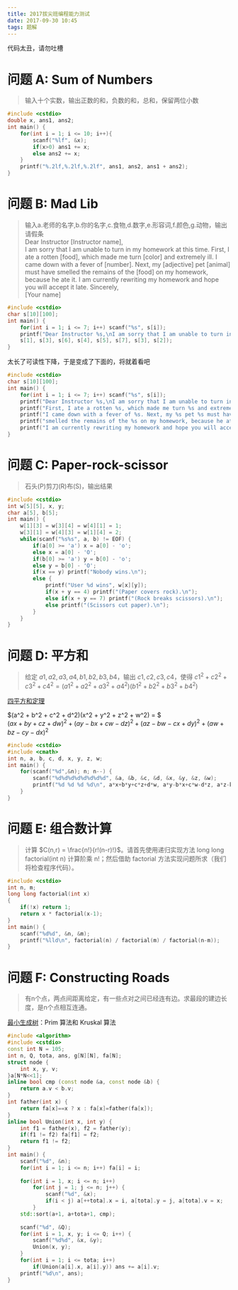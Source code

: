 ```yaml
---
title: 2017拔尖班编程能力测试
date: 2017-09-30 10:45
tags: 题解
---
```


代码太丑，请勿吐槽

# 问题 A: Sum of Numbers
> 输入十个实数，输出正数的和，负数的和，总和，保留两位小数

```cpp
#include <cstdio>
double x, ans1, ans2;
int main() {
	for(int i = 1; i <= 10; i++){
		scanf("%lf", &x);
		if(x>0) ans1 += x;
		else ans2 += x;
	}
	printf("%.2lf,%.2lf,%.2lf", ans1, ans2, ans1 + ans2);
}
```

# 问题 B: Mad Lib
> 输入a.老师的名字,b.你的名字,c.食物,d.数字,e.形容词,f.颜色,g.动物，输出请假条  
Dear Instructor [Instructor name],  
I am sorry that I am unable to turn in my homework at this time. First, I ate a rotten [food], which made me turn [color] and extremely ill. I came down with a fever of [number]. Next, my [adjective] pet [animal] must have smelled the remains of the [food] on my homework, because he ate it. I am currently rewriting my homework and hope you will accept it late.
Sincerely,  
 \[Your name\] 

```cpp
#include <cstdio>
char s[10][100];
int main() {
	for(int i = 1; i <= 7; i++) scanf("%s", s[i]);
	printf("Dear Instructor %s,\nI am sorry that I am unable to turn in my homework at this time. First, I ate a rotten %s, which made me turn %s and extremely ill. I came down with a fever of %s. Next, my %s pet %s must have smelled the remains of the %s on my homework, because he ate it. I am currently rewriting my homework and hope you will accept it late.\nSincerely,\n%s",
	s[1], s[3], s[6], s[4], s[5], s[7], s[3], s[2]);
}
```

太长了可读性下降，于是变成了下面的，将就着看吧  

```cpp
#include <cstdio>
char s[10][100];
int main() {
	for(int i = 1; i <= 7; i++) scanf("%s", s[i]);
	printf("Dear Instructor %s,\nI am sorry that I am unable to turn in my homework at this time. ", s[1]);
	printf("First, I ate a rotten %s, which made me turn %s and extremely ill. ", s[3], s[6]);
	printf("I came down with a fever of %s. Next, my %s pet %s must have ", s[4], s[5], s[7]);
	printf("smelled the remains of the %s on my homework, because he ate it. ",s[3]);
	printf("I am currently rewriting my homework and hope you will accept it late.\nSincerely,\n%s",s[2]);
}
```
# 问题 C: Paper-rock-scissor
> 石头(P)剪刀(R)布(S)，输出结果

```cpp
#include <cstdio>
int w[5][5], x, y;
char a[5], b[5];
int main() {
	w[1][3] = w[3][4] = w[4][1] = 1;
	w[3][1] = w[4][3] = w[1][4] = 2;
	while(scanf("%s%s", a, b) != EOF) {
		if(a[0] >= 'a') x = a[0] - 'o';
		else x = a[0] - 'O';
		if(b[0] >= 'a') y = b[0] - 'o';
		else y = b[0] - 'O';
		if(x == y) printf("Nobody wins.\n");
		else {
			printf("User %d wins", w[x][y]);
			if(x + y == 4) printf("(Paper covers rock).\n");
			else if(x + y == 7) printf("(Rock breaks scissors).\n");
			else printf("(Scissors cut paper).\n");
		}
	}
}
```

# 问题 D: 平方和
> 给定 $a1,a2,a3,a4,b1,b2,b3,b4$，输出 $c1,c2,c3,c4$，使得 $c1^2+c2^2+c3^2+c4^2=(a1^2+a2^2+a3^2+a4^2)(b1^2+b2^2+b3^2+b4^2)$  

[四平方和定理](https://zh.wikipedia.org/wiki/%E5%9B%9B%E5%B9%B3%E6%96%B9%E5%92%8C%E5%AE%9A%E7%90%86)

$(a^2 + b^2 + c^2 + d^2)(x^2 + y^2 + z^2 + w^2) = $   
$(ax + by + cz + dw)^2 + (ay - bx + cw - dz)^2 + (az - bw - cx + dy)^2 + (aw + bz - cy - dx)^2$

```cpp
#include <cstdio>
#include <cmath>
int n, a, b, c, d, x, y, z, w;
int main() {
	for(scanf("%d",&n); n; n--) {
		scanf("%d%d%d%d%d%d%d%d", &a, &b, &c, &d, &x, &y, &z, &w);
		printf("%d %d %d %d\n", a*x+b*y+c*z+d*w, a*y-b*x+c*w-d*z, a*z-b*w-c*x+d*y, a*w+b*z-c*y-d*x);	
	}
}
```

# 问题 E: 组合数计算
> 计算 $C(n,r) = \frac{n!}{r!(n-r)!}$。请首先使用递归实现方法 long long factorial(int n) 计算阶乘 n!；然后借助 factorial 方法实现问题所求（我们将检查程序代码）。

```cpp
#include <cstdio>
int n, m;
long long factorial(int x)
{
	if(!x) return 1;
	return x * factorial(x-1);
}
int main() {
	scanf("%d%d", &n, &m);
	printf("%lld\n", factorial(n) / factorial(m) / factorial(n-m));
}
```

# 问题 F: Constructing Roads
> 有n个点，两点间距离给定，有一些点对之间已经连有边。求最段的建边长度，是n个点相互连通。

[最小生成树](https://zh.wikipedia.org/wiki/%E6%9C%80%E5%B0%8F%E7%94%9F%E6%88%90%E6%A0%91)：Prim 算法和 Kruskal 算法

```cpp
#include <algorithm>
#include <cstdio>
const int N = 105;
int n, Q, tota, ans, g[N][N], fa[N];
struct node {
	int x, y, v;
}a[N*N<<1];
inline bool cmp (const node &a, const node &b) {
	return a.v < b.v;
}
int father(int x) {
	return fa[x]==x ? x : fa[x]=father(fa[x]);
}
inline bool Union(int x, int y) {
	int f1 = father(x), f2 = father(y);
	if(f1 != f2) fa[f1] = f2;
	return f1 != f2;
}
int main() {
	scanf("%d", &n);
	for(int i = 1; i <= n; i++) fa[i] = i;
	
	for(int i = 1, x; i <= n; i++)
		for(int j = 1; j <= n; j++) {
			scanf("%d", &x);
			if(i < j) a[++tota].x = i, a[tota].y = j, a[tota].v = x;
		}
	std::sort(a+1, a+tota+1, cmp);
	
	scanf("%d", &Q);
	for(int i = 1, x, y; i <= Q; i++) {
		scanf("%d%d", &x, &y);
		Union(x, y);
	}
	for(int i = 1; i <= tota; i++)
		if(Union(a[i].x, a[i].y)) ans += a[i].v;
	printf("%d\n", ans);
}
```